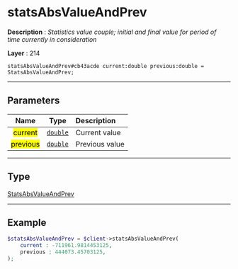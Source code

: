 # statsAbsValueAndPrev

**Description** : *Statistics value couple; initial and final value for period of time currently in consideration*

**Layer** : 214

```tl
statsAbsValueAndPrev#cb43acde current:double previous:double = StatsAbsValueAndPrev;
```

---

## Parameters

| Name | Type | Description |
| :---: | :---: | :--- |
| <mark>current</mark> | [`double`](type/double) | Current value |
| <mark>previous</mark> | [`double`](type/double) | Previous value |

---

## Type

[StatsAbsValueAndPrev](type/StatsAbsValueAndPrev)

---

## Example

```php
$statsAbsValueAndPrev = $client->statsAbsValueAndPrev(
	current : -711961.9814453125,
	previous : 444073.45703125,
);
```